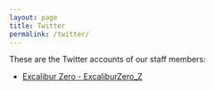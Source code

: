```yaml
---
layout: page
title: Twitter
permalink: /twitter/
---
```


These are the Twitter accounts of our staff members:

- [Excalibur Zero - ExcaliburZero_Z](https://twitter.com/ExcaliburZero_Z)
